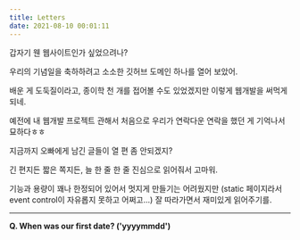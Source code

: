 ```yaml
---
title: Letters
date: 2021-08-10 00:01:11
---
```


갑자기 웬 웹사이트인가 싶었으려나?

우리의 기념일을 축하하려고 소소한 깃허브 도메인 하나를 열어 보았어.

배운 게 도둑질이라고, 종이학 천 개를 접어볼 수도 있었겠지만 이렇게 웹개발을 써먹게 되네.

 

예전에 내 웹개발 프로젝트 관해서 처음으로 우리가 연락다운 연락을 했던 게 기억나서 묘하다ㅎㅎ

지금까지 오빠에게 남긴 글들이 열 편 좀 안되겠지?

긴 편지든 짧은 쪽지든, 늘 한 줄 한 줄 진심으로 읽어줘서 고마워.

기능과 용량이 꽤나 한정되어 있어서 멋지게 만들기는 어려웠지만
(static 페이지라서 event control이 자유롭지 못하고 어쩌고...)
잘 따라가면서 재미있게 읽어주기를.

---

<strong>Q. When was our first date? ('yyyymmdd')</strong>

